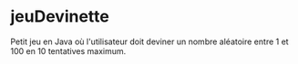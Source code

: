 # jeuDevinette
Petit jeu en Java où l'utilisateur doit deviner un nombre aléatoire entre 1 et 100 en 10 tentatives maximum.
